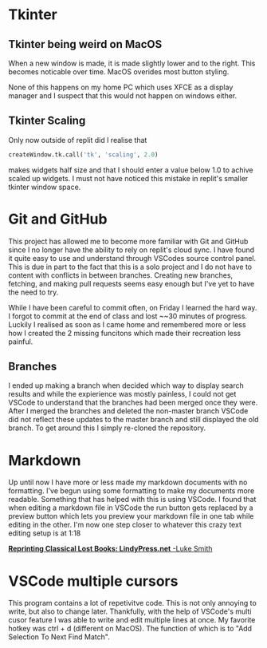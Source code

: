 # Tkinter
## Tkinter being weird on MacOS
When a new window is made, it is made slightly lower and to the right. This becomes noticable over time.
MacOS overides most button styling.

None of this happens on my home PC which uses XFCE as a display manager and I suspect that this would not happen on windows either.

## Tkinter Scaling
Only now outside of replit did I realise that 

```python
createWindow.tk.call('tk', 'scaling', 2.0)
```
 makes widgets half size and that I should enter a value below 1.0 to achive scaled up widgets. I must not have noticed this mistake in replit's smaller tkinter window space.

# Git and GitHub
This project has allowed me to become more familiar with Git and GitHub since I no longer have the ability to rely on replit's cloud sync. I have found it quite easy to use and understand through VSCodes source control panel. This is due in part to the fact that this is a solo project and I do not have to content with conflicts in between branches. Creating new branches, fetching, and making pull requests seems easy enough but I've yet to have the need to try. 

While I have been careful to commit often, on Friday I learned the hard way. I forgot to commit at the end of class and lost ~~30 minutes of progress. Luckily I realised as soon as I came home and remembered more or less how I created the 2 missing funcitons which made their recreation less painful.

## Branches
I ended up making a branch when decided which way to display search results and while the expierience was mostly painless, I could not get VSCode to understand that the branches had been merged once they were. After I merged the branches and deleted the non-master branch VSCode did not reflect these updates to the master branch and still displayed the old branch. To get around this I simply re-cloned the repository.

# Markdown
Up until now I have more or less made my markdown documents with no formatting. I've begun using some formatting to make my documents more readable. Something that has helped with this is using VSCode. I found that when editing a markdown file in VSCode the run button gets replaced by a preview button which lets you preview your markdown file in one tab while editing in the other. I'm now one step closer to whatever this crazy text editing setup is at 1:18

[**Reprinting Classical Lost Books: LindyPress.net** -Luke Smith](https://youtu.be/49ASUFQgWZE)

# VSCode multiple cursors
This program contains a lot of repetivitve code. This is not only annoying to write, but also to change later. Thankfully, with the help of VSCode's multi cusor feature I was able to write and edit multiple lines at once. My favorite hotkey was ctrl + d (different on MacOS). The function of which is to "Add Selection To Next Find Match".